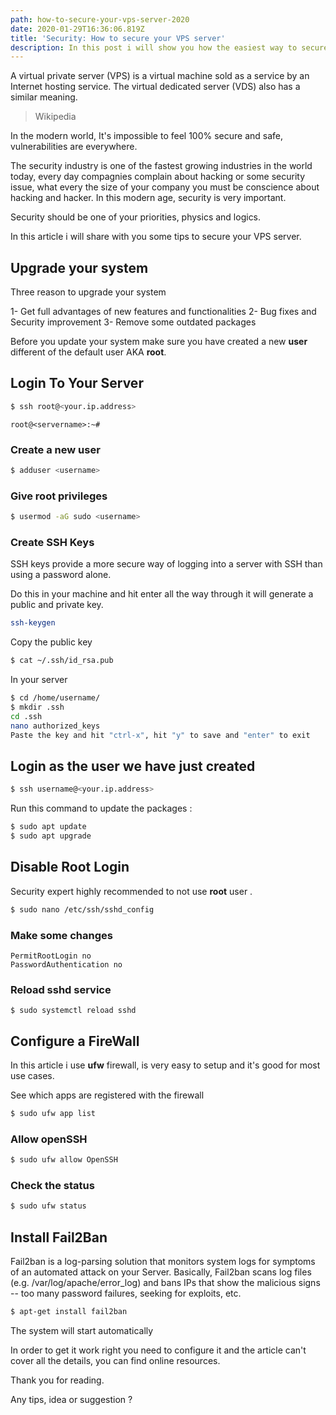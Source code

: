 ```yaml
---
path: how-to-secure-your-vps-server-2020
date: 2020-01-29T16:36:06.819Z
title: 'Security: How to secure your VPS server'
description: In this post i will show you how the easiest way to secure your vps server.
---
```

A virtual private server (VPS) is a virtual machine sold as a service by an Internet hosting service. The virtual dedicated server (VDS) also has a similar meaning.

> Wikipedia

In the modern world, It's impossible to feel 100% secure and safe, vulnerabilities are everywhere.

The security industry is one of the fastest growing industries in the world today, every day compagnies complain about hacking or some security issue, what every the size of your company you must be conscience about hacking and hacker.
In this modern age, security is very important.

Security should be one of your priorities, physics and logics.

In this article i will share with you some tips to secure your VPS server.

## Upgrade your system

Three reason to upgrade your system

1- Get full advantages of new features and functionalities
2- Bug fixes and Security improvement
3- Remove some outdated packages

Before you update your system make sure you have created a new **user** different of the default user AKA **root**.

## Login To Your Server

```sh
$ ssh root@<your.ip.address>
```

```
root@<servername>:~#
```

### Create a new user

```sh
$ adduser <username>

```

### Give root privileges

```sh
$ usermod -aG sudo <username>
```

### Create SSH Keys

SSH keys provide a more secure way of logging into a server with SSH than using a password alone.

Do this in your machine and hit enter all the way through it will generate a public and private key.

```sh
ssh-keygen
```

Copy the public key

```sh
$ cat ~/.ssh/id_rsa.pub
```

In your server

```sh
$ cd /home/username/
$ mkdir .ssh
cd .ssh
nano authorized_keys
Paste the key and hit "ctrl-x", hit "y" to save and "enter" to exit
```

## Login as the user we have just created

```sh
$ ssh username@<your.ip.address>
```

Run this command to update the packages :

```sh
$ sudo apt update
$ sudo apt upgrade
```

## Disable Root Login

Security expert highly recommended to not use **root** user .

```sh
$ sudo nano /etc/ssh/sshd_config
```

### Make some changes

```
PermitRootLogin no
PasswordAuthentication no
```

### Reload sshd service

```
$ sudo systemctl reload sshd
```

## Configure a FireWall

In this article i use **ufw** firewall, is very easy to setup and it's good for most use cases.

See which apps are registered with the firewall

```sh
$ sudo ufw app list
```

### Allow openSSH

```sh
$ sudo ufw allow OpenSSH
```

### Check the status

```sh
$ sudo ufw status
```

## Install Fail2Ban

Fail2ban is a log-parsing solution that monitors system logs for symptoms of an automated attack on your Server.
Basically, Fail2ban scans log files (e.g. /var/log/apache/error_log) and bans IPs that show the malicious signs -- too many password failures, seeking for exploits, etc.

```sh
$ apt-get install fail2ban
```

The system will start automatically

In order to get it work right you need to configure it and the article can't cover all the details, you can find online resources.

Thank you for reading.

Any tips, idea or suggestion ?
